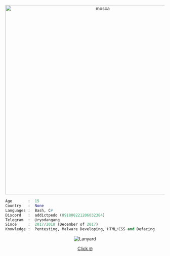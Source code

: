 <p align="center"> <img src="https://media3.giphy.com/media/v1.Y2lkPTc5MGI3NjExbGFkZzB5cnJzZGxzenZiMnF1eGk3Y29xY3ZsYzNrMGlkdGhtdXR4dSZlcD12MV9pbnRlcm5hbF9naWZfYnlfaWQmY3Q9Zw/A1xl6f9ZoGM8/giphy.webp" alt="mosca" width="600"> </p> <p align="center"> 
  
  ```python
  Age       :  15 
  Country   :  None 
  Languages :  Bash, C# 
  Discord   :  addictpedo (891808221206032384) 
  Telegram  :  @ryodangang 
  Since     :  2017/2018 (December of 2017) 
  Knowledge :  Pentesting, Malware Developing, HTML/CSS and Defacing
  ```
</p> <p align="center"> <img src="https://lanyard.cnrad.dev/api/891808221206032384/animated=true" alt="Lanyard"> </p> <p align="center"> <a href="https://tragic.events/15y" target="_blank">Click 🤓</a>
